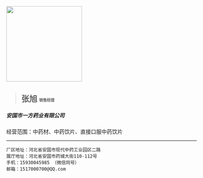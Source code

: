 
<img src="/图/本人.jpeg" width = "200" height = "200"  />

> ## 张旭  <small><small><small><small>销售经理</small></small></small></small>


##### 安国市一方药业有限公司 

经营范围：中药材、中药饮片、直接口服中药饮片

---
```
厂区地址：河北省安国市现代中药工业园区二路
展厅地址：河北省安国市药城大街110-112号
手机：15930045985 （微信同号）
邮箱：1517000700@QQ.com

```
